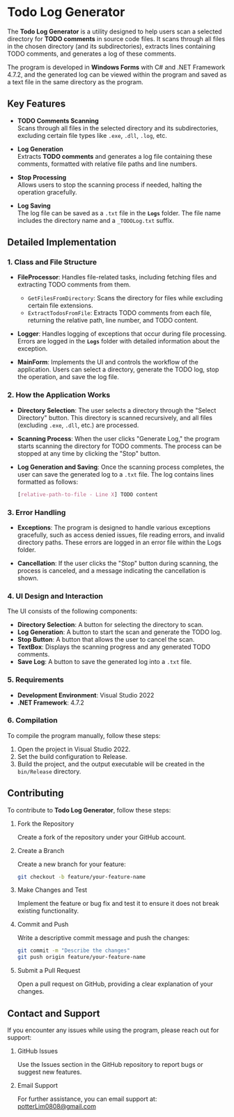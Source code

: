 # Todo Log Generator

The **Todo Log Generator** is a utility designed to help users scan a selected directory for **TODO comments** in source code files. It scans through all files in the chosen directory (and its subdirectories), extracts lines containing TODO comments, and generates a log of these comments.

The program is developed in **Windows Forms** with C# and .NET Framework 4.7.2, and the generated log can be viewed within the program and saved as a text file in the same directory as the program.

## Key Features

- **TODO Comments Scanning**  
  Scans through all files in the selected directory and its subdirectories, excluding certain file types like `.exe`, `.dll`, `.log`, etc.
  
- **Log Generation**  
  Extracts **TODO comments** and generates a log file containing these comments, formatted with relative file paths and line numbers.

- **Stop Processing**  
  Allows users to stop the scanning process if needed, halting the operation gracefully.

- **Log Saving**  
  The log file can be saved as a `.txt` file in the **`Logs`** folder. The file name includes the directory name and a `_TODOLog.txt` suffix.

## Detailed Implementation

### 1. Class and File Structure

- **FileProcessor**: Handles file-related tasks, including fetching files and extracting TODO comments from them.
  - `GetFilesFromDirectory`: Scans the directory for files while excluding certain file extensions.
  - `ExtractTodosFromFile`: Extracts TODO comments from each file, returning the relative path, line number, and TODO content.
  
- **Logger**: Handles logging of exceptions that occur during file processing. Errors are logged in the **`Logs`** folder with detailed information about the exception.

- **MainForm**: Implements the UI and controls the workflow of the application. Users can select a directory, generate the TODO log, stop the operation, and save the log file.

### 2. How the Application Works

- **Directory Selection**: The user selects a directory through the "Select Directory" button. This directory is scanned recursively, and all files (excluding `.exe`, `.dll`, etc.) are processed.

- **Scanning Process**: When the user clicks "Generate Log," the program starts scanning the directory for TODO comments. The process can be stopped at any time by clicking the "Stop" button.

- **Log Generation and Saving**: Once the scanning process completes, the user can save the generated log to a `.txt` file. The log contains lines formatted as follows:
  
  ```css
  [relative-path-to-file - Line X] TODO content
  ```

### 3. Error Handling

- **Exceptions**: The program is designed to handle various exceptions gracefully, such as access denied issues, file reading errors, and invalid directory paths. These errors are logged in an error file within the Logs folder.

- **Cancellation**: If the user clicks the "Stop" button during scanning, the process is canceled, and a message indicating the cancellation is shown.

### 4. UI Design and Interaction

The UI consists of the following components:

- **Directory Selection**: A button for selecting the directory to scan.
- **Log Generation**: A button to start the scan and generate the TODO log.
- **Stop Button**: A button that allows the user to cancel the scan.
- **TextBox**: Displays the scanning progress and any generated TODO comments.
- **Save Log**: A button to save the generated log into a `.txt` file.

### 5. Requirements

- **Development Environment**: Visual Studio 2022
- **.NET Framework**: 4.7.2

### 6. Compilation

To compile the program manually, follow these steps:

1. Open the project in Visual Studio 2022.
2. Set the build configuration to Release.
3. Build the project, and the output executable will be created in the `bin/Release` directory.

## Contributing

To contribute to **Todo Log Generator**, follow these steps:

1. Fork the Repository

    Create a fork of the repository under your GitHub account.

2. Create a Branch

    Create a new branch for your feature:

    ```bash
    git checkout -b feature/your-feature-name
    ```

3. Make Changes and Test

    Implement the feature or bug fix and test it to ensure it does not break existing functionality.

4. Commit and Push

    Write a descriptive commit message and push the changes:

    ```bash
    git commit -m "Describe the changes"
    git push origin feature/your-feature-name
    ```

5. Submit a Pull Request

    Open a pull request on GitHub, providing a clear explanation of your changes.

## Contact and Support

If you encounter any issues while using the program, please reach out for support:

1. GitHub Issues

    Use the Issues section in the GitHub repository to report bugs or suggest new features.

2. Email Support

    For further assistance, you can email support at: potterLim0808@gmail.com